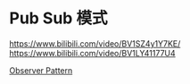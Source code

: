 # Pub Sub 模式

https://www.bilibili.com/video/BV1SZ4y1Y7KE/
https://www.bilibili.com/video/BV1LY41177U4

[Observer Pattern](https://johnlindquist.com/what-is-the-observer-pattern-in-javascript/?utm_source=wechat_session&utm_medium=social&utm_oi=32148677459968)
